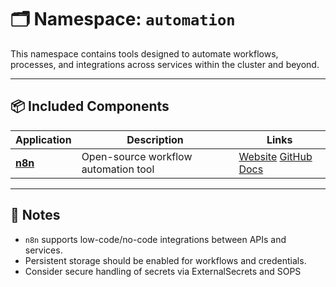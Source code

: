 # 🗂️ Namespace: `automation`

This namespace contains tools designed to automate workflows, processes, and integrations across services within the cluster and beyond.

---

## 📦 Included Components

| Application | Description                          | Links                                                                                 |
|-------------|--------------------------------------|---------------------------------------------------------------------------------------|
| [**n8n**](./n8n/) | Open-source workflow automation tool | [Website](https://n8n.io) [GitHub](https://github.com/n8n-io/n8n) [Docs](https://docs.n8n.io/) |

---

## 📎 Notes

- `n8n` supports low-code/no-code integrations between APIs and services.
- Persistent storage should be enabled for workflows and credentials.
- Consider secure handling of secrets via ExternalSecrets and SOPS
